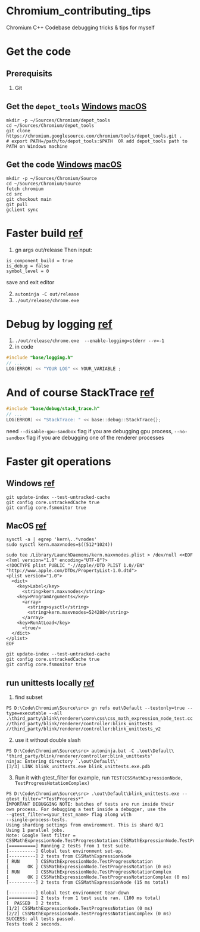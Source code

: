 # Chromium_contributing_tips
Chromium C++ Codebase debugging tricks &amp; tips for myself


# Get the code
## Prerequisits
1. Git

## Get the `depot_tools` [Windows](https://chromium.googlesource.com/chromium/src/+/main/docs/windows_build_instructions.md#install) [macOS](https://chromium.googlesource.com/chromium/src/+/main/docs/mac_build_instructions.md#install)
```console
mkdir -p ~/Sources/Chromium/depot_tools
cd ~/Sources/Chromium/depot_tools
git clone https://chromium.googlesource.com/chromium/tools/depot_tools.git .
# export PATH=/path/to/depot_tools:$PATH  OR add depot_tools path to PATH on Windows machine
```

## Get the code [Windows](https://chromium.googlesource.com/chromium/src/+/main/docs/windows_build_instructions.md#get-the-code) [macOS](https://chromium.googlesource.com/chromium/src/+/main/docs/mac_build_instructions.md#get-the-code)
```console
mkdir -p ~/Sources/Chromium/Source
cd ~/Sources/Chromium/Source
fetch chromium
cd src
git checkout main
git pull
gclient sync
```

# Faster build [ref](https://chromium.googlesource.com/chromium/src/+/HEAD/docs/windows_build_instructions.md#faster-builds)
1. gn args out/release
Then input:
```gn
is_component_build = true
is_debug = false
symbol_level = 0
```
save and exit editor

2. `autoninja -C out/release`
3. `./out/release/chrome.exe`


# Debug by logging [ref](https://www.chromium.org/for-testers/enable-logging/)
1. `./out/release/chrome.exe  --enable-logging=stderr --v=-1`
2. in code
```cpp
#include "base/logging.h"
// ...
LOG(ERROR) << "YOUR LOG" << YOUR_VARIABLE ;
```

# And of course StackTrace [ref](https://chromium.googlesource.com/chromiumos/docs/+/master/stack_traces.md#how-to-use-base_stacktrace)
```cpp
#include "base/debug/stack_trace.h"
// ...
LOG(ERROR) << "StackTrace: " << base::debug::StackTrace{};
```
need `--disable-gpu-sandbox` flag if you are debugging gpu process, `--no-sandbox` flag if you are debugging one of the renderer processes

# Faster git operations

## Windows [ref](https://chromium.googlesource.com/chromium/src/+/HEAD/docs/windows_build_instructions.md#improving-performance-of-git-commands)
```console
git update-index --test-untracked-cache
git config core.untrackedCache true
git config core.fsmonitor true
```

## MacOS [ref](https://chromium.googlesource.com/chromium/src/+/HEAD/docs/mac_build_instructions.md#improving-performance-of-git-commands)
```console
sysctl -a | egrep 'kern\..*vnodes'
sudo sysctl kern.maxvnodes=$((512*1024))

sudo tee /Library/LaunchDaemons/kern.maxvnodes.plist > /dev/null <<EOF
<?xml version="1.0" encoding="UTF-8"?>
<!DOCTYPE plist PUBLIC "-//Apple//DTD PLIST 1.0//EN" "http://www.apple.com/DTDs/PropertyList-1.0.dtd">
<plist version="1.0">
  <dict>
    <key>Label</key>
      <string>kern.maxvnodes</string>
    <key>ProgramArguments</key>
      <array>
        <string>sysctl</string>
        <string>kern.maxvnodes=524288</string>
      </array>
    <key>RunAtLoad</key>
      <true/>
  </dict>
</plist>
EOF

git update-index --test-untracked-cache
git config core.untrackedCache true
git config core.fsmonitor true
```


## run unittests locally [ref](https://www.chromium.org/developers/testing/running-tests/#running-basic-tests-gtest-binaries)
1. find subset
```console
PS D:\Code\Chromium\Source\src> gn refs out\Default --testonly=true --type=executable --all .\third_party\blink\renderer\core\css\css_math_expression_node_test.cc
//third_party/blink/renderer/controller:blink_unittests
//third_party/blink/renderer/controller:blink_unittests_v2
```
2. use it without double slash
```console
PS D:\Code\Chromium\Source\src> autoninja.bat -C .\out\Default\ 'third_party/blink/renderer/controller:blink_unittests'
ninja: Entering directory `.\out\Default\'
[3/3] LINK blink_unittests.exe blink_unittests.exe.pdb
```
3. Run it with gtest_filter
for example, run `TEST(CSSMathExpressionNode, TestProgressNotationComplex)`
```console
PS D:\Code\Chromium\Source\src> .\out\Default\blink_unittests.exe --gtest_filter="*TestProgress*"
IMPORTANT DEBUGGING NOTE: batches of tests are run inside their
own process. For debugging a test inside a debugger, use the
--gtest_filter=<your_test_name> flag along with
--single-process-tests.
Using sharding settings from environment. This is shard 0/1
Using 1 parallel jobs.
Note: Google Test filter = CSSMathExpressionNode.TestProgressNotation:CSSMathExpressionNode.TestProgressNotationComplex
[==========] Running 2 tests from 1 test suite.
[----------] Global test environment set-up.
[----------] 2 tests from CSSMathExpressionNode
[ RUN      ] CSSMathExpressionNode.TestProgressNotation
[       OK ] CSSMathExpressionNode.TestProgressNotation (0 ms)
[ RUN      ] CSSMathExpressionNode.TestProgressNotationComplex
[       OK ] CSSMathExpressionNode.TestProgressNotationComplex (0 ms)
[----------] 2 tests from CSSMathExpressionNode (15 ms total)

[----------] Global test environment tear-down
[==========] 2 tests from 1 test suite ran. (100 ms total)
[  PASSED  ] 2 tests.
[1/2] CSSMathExpressionNode.TestProgressNotation (0 ms)
[2/2] CSSMathExpressionNode.TestProgressNotationComplex (0 ms)
SUCCESS: all tests passed.
Tests took 2 seconds.
```


